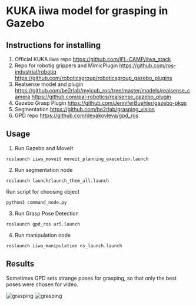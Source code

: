 # KUKA iiwa model for grasping in Gazebo

## Instructions for installing
1) Official KUKA iiwa repo
https://github.com/IFL-CAMP/iiwa_stack
2) Repo for robotiq grippers and MimicPlugin
https://github.com/ros-industrial/robotiq
https://github.com/roboticsgroup/roboticsgroup_gazebo_plugins
3) Realsense model and plugin
https://github.com/be2rlab/myicub_ros/tree/master/models/realsense_camera
https://github.com/pal-robotics/realsense_gazebo_plugin
4) Gazebo Grasp Plugin
https://github.com/JenniferBuehler/gazebo-pkgs
5) Segmentation
https://github.com/be2rlab/grasping_vision
6) GPD repo 
https://github.com/deyakovleva/gpd_ros

## Usage

1) Run Gazebo and MoveIt
```
roslaunch iiwa_moveit moveit_planning_execution.launch
```
2) Run segmentation node
```
roslaunch launch/launch_them_all.launch
```
Run script for choosing object
```
python3 command_node.py
```
3) Run Grasp Pose Detection
```
roslaunch gpd_ros ur5.launch
```
4) Run manipulation node
```
roslaunch iiwa_manipulation ns_launch.launch
```
## Results

Sometimes GPD sets strange poses for grasping, so that only the best poses were chosen for video.

![grasping](src/iiwa_stack/results/box.gif)
![grasping](src/iiwa_stack/results/coke.gif)
